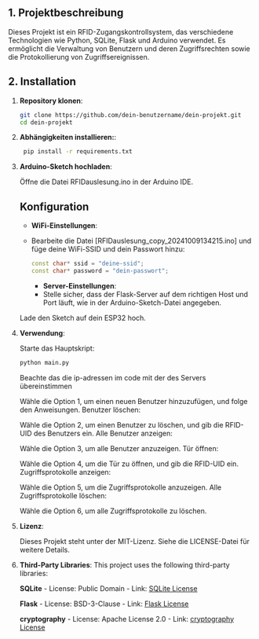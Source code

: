 ## 1. Projektbeschreibung

Dieses Projekt ist ein RFID-Zugangskontrollsystem, das verschiedene Technologien wie Python, SQLite, Flask und Arduino verwendet. Es ermöglicht die Verwaltung von Benutzern und deren Zugriffsrechten sowie die Protokollierung von Zugriffsereignissen.

## 2. Installation

1. **Repository klonen**:
   ```sh
   git clone https://github.com/dein-benutzername/dein-projekt.git
   cd dein-projekt

2. **Abhängigkeiten installieren:**:
   ```sh
    pip install -r requirements.txt

3. **Arduino-Sketch hochladen**:

    Öffne die Datei RFIDauslesung.ino in der Arduino IDE.
    ## Konfiguration

    - **WiFi-Einstellungen**:
    - Bearbeite die Datei [RFIDauslesung_copy_20241009134215.ino] und füge deine WiFi-SSID und dein Passwort hinzu:
        ```c++
        const char* ssid = "deine-ssid";
        const char* password = "dein-passwort";
        ```

        - **Server-Einstellungen**:
        - Stelle sicher, dass der Flask-Server auf dem richtigen Host und Port läuft, wie in der Arduino-Sketch-Datei angegeben.
        
    Lade den Sketch auf dein ESP32 hoch.

4. **Verwendung**:

    Starte das Hauptskript:
    ```sh
    python main.py
    ```

    Beachte das die ip-adressen im code mit der des Servers übereinstimmen
  

    Wähle die Option 1, um einen neuen Benutzer hinzuzufügen, und folge den Anweisungen.
    Benutzer löschen:

    Wähle die Option 2, um einen Benutzer zu löschen, und gib die RFID-UID des Benutzers ein.
    Alle Benutzer anzeigen:

    Wähle die Option 3, um alle Benutzer anzuzeigen.
    Tür öffnen:

    Wähle die Option 4, um die Tür zu öffnen, und gib die RFID-UID ein.
    Zugriffsprotokolle anzeigen:

    Wähle die Option 5, um die Zugriffsprotokolle anzuzeigen.
    Alle Zugriffsprotokolle löschen:

    Wähle die Option 6, um alle Zugriffsprotokolle zu löschen.

5. **Lizenz**:

    Dieses Projekt steht unter der MIT-Lizenz. Siehe die LICENSE-Datei für weitere Details. 

6. **Third-Party Libraries**:
    This project uses the following third-party libraries:

    **SQLite**
         - License: Public Domain
         - Link: [SQLite License](https://www.sqlite.org/copyright.html)

    **Flask**
        - License: BSD-3-Clause
        - Link: [Flask License](https://github.com/pallets/flask/blob/main/LICENSE.rst)

    **cryptography**
        - License: Apache License 2.0
        - Link: [cryptography License](https://github.com/pyca/cryptography/blob/main/LICENSE)
    

